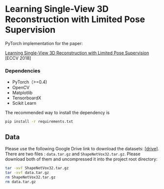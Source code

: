 # Learning Single-View 3D Reconstruction with Limited Pose Supervision
PyTorch implementation for the paper:

[Learning Single-View 3D Reconstruction with Limited Pose Supervision](http://openaccess.thecvf.com/content_ECCV_2018/papers/Guandao_Yang_A_Unified_Framework_ECCV_2018_paper.pdf) [ECCV 2018]

### Dependencies

+ PyTorch（>=0.4)
+ OpenCV
+ Matplotlib
+ TensorboardX
+ Scikit Learn

The recommended way to install the dependency is
```bash
pip install -r requirements.txt
```

## Data

Please use the following Google Drive link to download the datasets: [[drive]](https://drive.google.com/drive/folders/0B2yRgy7ZPduZMlFLSExiR0FWNzQ?usp=sharing). There are two files : `data.tar.gz` and `ShapeNetVox32.tar.gz`. Please download both of them and uncompressed it into the project root directory:
```bash
tar -xvf ShapeNetVox32.tar.gz
tar -xvf data.tar.gz
rm ShapeNetVox32.tar.gz
rm data.tar.gz
```
